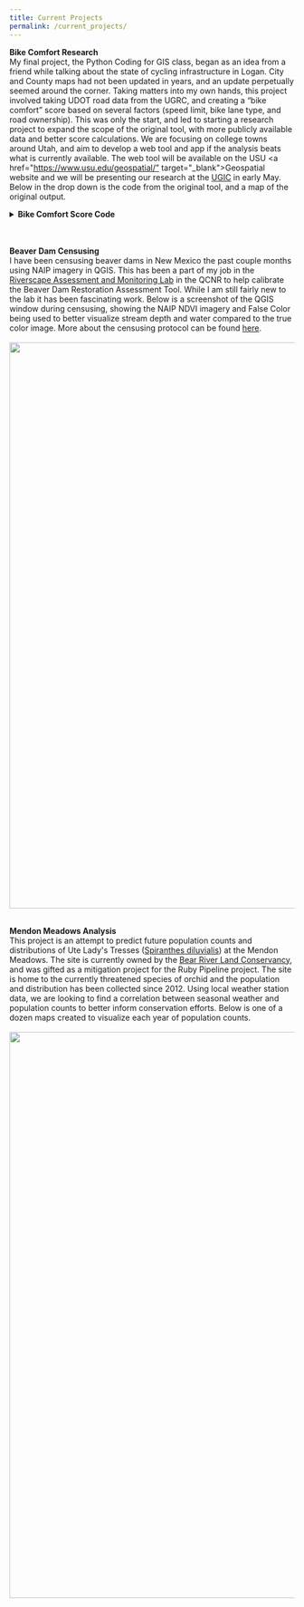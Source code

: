 ```yaml
---
title: Current Projects
permalink: /current_projects/
---
```

<strong>Bike Comfort Research</strong>
<br>
My final project, the Python Coding for GIS class, began as an idea from a friend while talking about the state of cycling infrastructure in Logan. City and County maps had not been updated in years, and an update perpetually seemed around the corner. Taking matters into my own hands, this project involved taking UDOT road data from the UGRC, and creating a “bike comfort” score based on several factors (speed limit, bike lane type, and road ownership). This was only the start, and led to starting a research project to expand the scope of the original tool, with more publicly available data and better score calculations. We are focusing on college towns around Utah, and aim to develop a web tool and app if the analysis beats what is currently available. The web tool will be available on the USU <a href="https://www.usu.edu/geospatial/” target="_blank">Geospatial website</a> and we will be presenting our research at the <a href="https://ugic.org/" target="_blank">UGIC</a> in early May. Below in the drop down is the code from the original tool, and a map of the original output.
<details>
<summary><b>Bike Comfort Score Code</b></summary>
<br>
<pre>
<code>
            if 1 < speed_limit <= 20:
                comfort_score += 4
            if speed_limit <= 25:
                comfort_score += 3
            if 25 < speed_limit <= 30:
                comfort_score += 2
            if 30 < speed_limit <= 50:
                comfort_score += 1
            if speed_limit > 50:
                comfort_score -= 1
            if speed_limit is None:
                comfort_score += 0

            if bike_right == "2B":
                comfort_score += 1
            if bike_left == "2B":
                comfort_score += 1
            if bike_right == "4B":
                comfort_score += 2
            if bike_left == "4B":
                comfort_score += 2
            if bike_right == "1B":
                comfort_score += 2
            if bike_left == "1B":
                comfort_score += 2
        
            if dot_fclass == "UDOT":
                comfort_score -= 1

</code>
</pre>
<br>
<img src="https://afielder02.github.io/GISPortfolio/assets/maps/SLC_DEMO.jpg" width="700" height="700">
</details>
<br><br>

<strong>Beaver Dam Censusing</strong>
<br>
I have been censusing beaver dams in New Mexico the past couple months using NAIP imagery in QGIS. This has been a part of my job in the <a href="http://etal.joewheaton.org/">Riverscape Assessment and Monitoring Lab</a> in the QCNR to help calibrate the Beaver Dam Restoration Assessment Tool. While I am still fairly new to the lab it has been fascinating work. Below is a screenshot of the QGIS window during censusing, showing the NAIP NDVI imagery and False Color being used to better visualize stream depth and water compared to the true color image. More about the censusing protocol can be found <a href="https://riverscapes.freshdesk.com/support/solutions/articles/153000228398-beaver-dam-censusing-with-qris">here</a>.
<br><br>
<img src="https://afielder02.github.io/GISPortfolio/assets/images/RAM.png" width="1200" height="1000">
<br><br>

<strong>Mendon Meadows Analysis</strong>
<br>
This project is an attempt to predict future population counts and distributions of Ute Lady's Tresses (<a href="https://plants.usda.gov/DocumentLibrary/plantguide/pdf/pg_spdi6.pdf">Spiranthes diluvialis</a>) at the Mendon Meadows. The site is currently owned by the <a href="https://www.bearriverlandconservancy.org/mendon-meadows">Bear River Land Conservancy</a>, and was gifted as a mitigation project for the Ruby Pipeline project. The site is home to the currently threatened species of orchid and the population and distribution has been collected since 2012. Using local weather station data, we are looking to find a correlation between seasonal weather and population counts to better inform conservation efforts. Below is one of a dozen maps created to visualize each year of population counts.
<br><br>
<img src="https://afielder02.github.io/GISPortfolio/assets/maps/MM.png" width="1000" height="1000">
<br><br>
